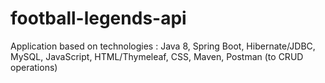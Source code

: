 # football-legends-api
Application based on technologies :
Java 8,
Spring Boot,
Hibernate/JDBC,
MySQL,
JavaScript,
HTML/Thymeleaf,
CSS,
Maven,
Postman (to CRUD operations)

